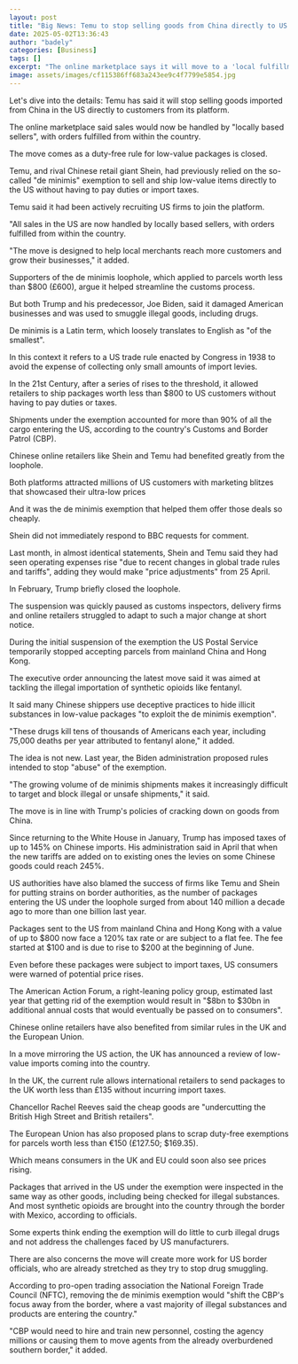 ```yaml
---
layout: post
title: "Big News: Temu to stop selling goods from China directly to US customers"
date: 2025-05-02T13:36:43
author: "badely"
categories: [Business]
tags: []
excerpt: "The online marketplace says it will move to a 'local fulfillment model' in the US, with sales handled by locally based sellers."
image: assets/images/cf115386ff683a243ee9c4f7799e5854.jpg
---
```


Let's dive into the details: Temu has said it will stop selling goods imported from China in the US directly to customers from its platform.

The online marketplace said sales would now be handled by "locally based sellers", with orders fulfilled from within the country.

The move comes as a duty-free rule for low-value packages is closed.

Temu, and rival Chinese retail giant Shein, had previously relied on the so-called "de minimis" exemption to sell and ship low-value items directly to the US without having to pay duties or import taxes.

Temu said it had been actively recruiting US firms to join the platform.

"All sales in the US are now handled by locally based sellers, with orders fulfilled from within the country.

"The move is designed to help local merchants reach more customers and grow their businesses," it added.

Supporters of the de minimis loophole, which applied to parcels worth less than $800 (£600), argue it helped streamline the customs process.

But both Trump and his predecessor, Joe Biden, said it damaged American businesses and was used to smuggle illegal goods, including drugs.

De minimis is a Latin term, which loosely translates to English as "of the smallest".

In this context it refers to a US trade rule enacted by Congress in 1938 to avoid the expense of collecting only small amounts of import levies.

In the 21st Century, after a series of rises to the threshold, it allowed retailers to ship packages worth less than $800 to US customers without having to pay duties or taxes.

Shipments under the exemption accounted for more than 90% of all the cargo entering the US, according to the country's Customs and Border Patrol (CBP).

Chinese online retailers like Shein and Temu had benefited greatly from the loophole.

Both platforms attracted millions of US customers with marketing blitzes that showcased their ultra-low prices

And it was the de minimis exemption that helped them offer those deals so cheaply.

Shein did not immediately respond to BBC requests for comment.

Last month, in almost identical statements, Shein and Temu said they had seen operating expenses rise "due to recent changes in global trade rules and tariffs", adding they would make "price adjustments" from 25 April.

In February, Trump briefly closed the loophole.

The suspension was quickly paused as customs inspectors, delivery firms and online retailers struggled to adapt to such a major change at short notice.

During the initial suspension of the exemption the US Postal Service temporarily stopped accepting parcels from mainland China and Hong Kong.

The executive order announcing the latest move said it was aimed at tackling the illegal importation of synthetic opioids like fentanyl.

It said many Chinese shippers use deceptive practices to hide illicit substances in low-value packages "to exploit the de minimis exemption".

"These drugs kill tens of thousands of Americans each year, including 75,000 deaths per year attributed to fentanyl alone," it added.

The idea is not new. Last year, the Biden administration proposed rules intended to stop "abuse" of the exemption.

"The growing volume of de minimis shipments makes it increasingly difficult to target and block illegal or unsafe shipments," it said.

The move is in line with Trump's policies of cracking down on goods from China.

Since returning to the White House in January, Trump has imposed taxes of up to 145% on Chinese imports. His administration said in April that when the new tariffs are added on to existing ones the levies on some Chinese goods could reach 245%.

US authorities have also blamed the success of firms like Temu and Shein for putting strains on border authorities, as the number of packages entering the US under the loophole surged from about 140 million a decade ago to more than one billion last year.

Packages sent to the US from mainland China and Hong Kong with a value of up to $800 now face a 120% tax rate or are subject to a flat fee. The fee started at $100 and is due to rise to $200 at the beginning of June.

Even before these packages were subject to import taxes, US consumers were warned of potential price rises.

The American Action Forum, a right-leaning policy group, estimated last year that getting rid of the exemption would result in "$8bn to $30bn in additional annual costs that would eventually be passed on to consumers".

Chinese online retailers have also benefited from similar rules in the UK and the European Union.

In a move mirroring the US action, the UK has announced a review of low-value imports coming into the country.

In the UK, the current rule allows international retailers to send packages to the UK worth less than £135 without incurring import taxes.

Chancellor Rachel Reeves said the cheap goods are "undercutting the British High Street and British retailers".

The European Union has also proposed plans to scrap duty-free exemptions for parcels worth less than €150 (£127.50; $169.35).

Which means consumers in the UK and EU could soon also see prices rising.

Packages that arrived in the US under the exemption were inspected in the same way as other goods, including being checked for illegal substances. And most synthetic opioids are brought into the country through the border with Mexico, according to officials.

Some experts think ending the exemption will do little to curb illegal drugs and not address the challenges faced by US manufacturers.

There are also concerns the move will create more work for US border officials, who are already stretched as they try to stop drug smuggling.

According to pro-open trading association the National Foreign Trade Council (NFTC), removing the de minimis exemption would "shift the CBP's focus away from the border, where a vast majority of illegal substances and products are entering the country."

"CBP would need to hire and train new personnel, costing the agency millions or causing them to move agents from the already overburdened southern border," it added.

